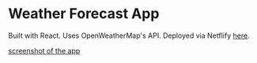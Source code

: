 # Weather Forecast App

Built with React. Uses OpenWeatherMap's API. Deployed via Netflify [here](alexkowsik-weather-app.netlify.com).

[screenshot of the app](https://raw.githubusercontent.com/alexkowsik/react-weather-app/master/src/images/screenshot.png "Sample Text")
